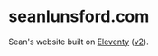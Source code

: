 # seanlunsford.com

Sean's website built on [Eleventy](https://www.11ty.dev/) ([v2](https://www.11ty.dev/blog/eleventy-v2/)).
